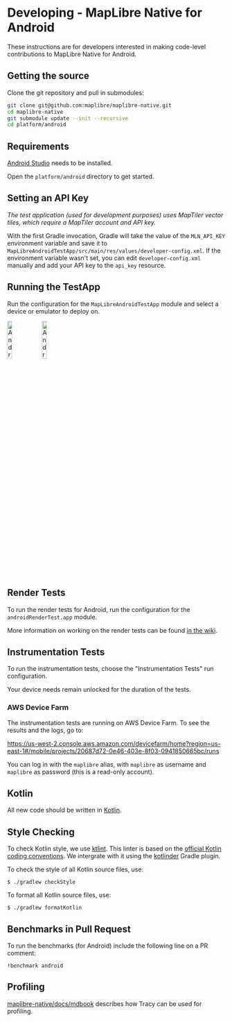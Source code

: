 # Developing - MapLibre Native for Android

These instructions are for developers interested in making code-level contributions to MapLibre Native for Android.

## Getting the source

Clone the git repository and pull in submodules:

```bash
git clone git@github.com:maplibre/maplibre-native.git
cd maplibre-native
git submodule update --init --recursive
cd platform/android
```

## Requirements

[Android Studio](https://developer.android.com/studio) needs to be installed.

Open the `platform/android` directory to get started.

## Setting an API Key

_The test application (used for development purposes) uses MapTiler vector tiles, which require a MapTiler account and API key._

With the first Gradle invocation, Gradle will take the value of the `MLN_API_KEY` environment variable and save it to `MapLibreAndroidTestApp/src/main/res/values/developer-config.xml`. If the environment variable wasn't set, you can edit `developer-config.xml` manually and add your API key to the `api_key` resource.  

## Running the TestApp

Run the configuration for the `MapLibreAndroidTestApp` module and select a device or emulator to deploy on.

<p align="left">
  <img src="https://github.com/maplibre/maplibre-native/assets/649392/5494925e-8cbb-4d5d-8033-8a2f141ede3c" alt="Android TestApp menu" width="15%">   <img src="https://github.com/maplibre/maplibre-native/assets/649392/f169db51-615d-4fca-b297-ac6197bec674" alt="Android TestApp showing Demotiles" width="15%">
</p>

## Render Tests

To run the render tests for Android, run the configuration for the `androidRenderTest.app` module.

More information on working on the render tests can be found [in the wiki](https://github.com/maplibre/maplibre-native/wiki/Working-on-Android-Render-Tests).

## Instrumentation Tests

To run the instrumentation tests, choose the "Instrumentation Tests" run configuration.

Your device needs remain unlocked for the duration of the tests.

### AWS Device Farm

The instrumentation tests are running on AWS Device Farm. To see the results and the logs, go to:

https://us-west-2.console.aws.amazon.com/devicefarm/home?region=us-east-1#/mobile/projects/20687d72-0e46-403e-8f03-0941850665bc/runs

You can log in with the `maplibre` alias, with `maplibre` as username and `maplibre` as password (this is a read-only account).

## Kotlin

All new code should be written in [Kotlin](https://kotlinlang.org/).

## Style Checking

To check Kotlin style, we use [ktlint](https://pinterest.github.io/ktlint/). This linter is based on the [official Kotlin coding conventions](https://kotlinlang.org/docs/coding-conventions.html). We intergrate with it using the [kotlinder](https://github.com/jeremymailen/kotlinter-gradle) Gradle plugin.

To check the style of all Kotlin source files, use:

```
$ ./gradlew checkStyle
```

To format all Kotlin source files, use:

```
$ ./gradlew formatKotlin
```

## Benchmarks in Pull Request

To run the benchmarks (for Android) include the following line on a PR comment:

```
!benchmark android
```

## Profiling

[maplibre-native/docs/mdbook](https://maplibre.org/maplibre-native/docs/book/) describes how Tracy can be used for profiling.
